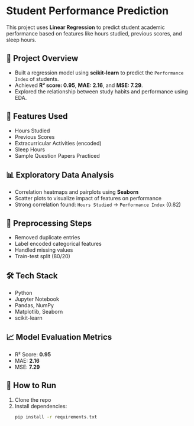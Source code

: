 # Student Performance Prediction
This project uses **Linear Regression** to predict student academic performance based on features like hours studied, previous scores, and sleep hours.

## 📌 Project Overview

- Built a regression model using **scikit-learn** to predict the `Performance Index` of students.
- Achieved **R² score: 0.95**, **MAE: 2.16**, and **MSE: 7.29**.
- Explored the relationship between study habits and performance using EDA.

## 🧠 Features Used
- Hours Studied
- Previous Scores
- Extracurricular Activities (encoded)
- Sleep Hours
- Sample Question Papers Practiced

## 📊 Exploratory Data Analysis
- Correlation heatmaps and pairplots using **Seaborn**
- Scatter plots to visualize impact of features on performance
- Strong correlation found: `Hours Studied` → `Performance Index` (0.82)

## 🔧 Preprocessing Steps
- Removed duplicate entries
- Label encoded categorical features
- Handled missing values
- Train-test split (80/20)

## 🛠️ Tech Stack
- Python
- Jupyter Notebook
- Pandas, NumPy
- Matplotlib, Seaborn
- scikit-learn

## 📈 Model Evaluation Metrics
- R² Score: **0.95**
- MAE: **2.16**
- MSE: **7.29**

## 🚀 How to Run
1. Clone the repo
2. Install dependencies:
   ```bash
   pip install -r requirements.txt

